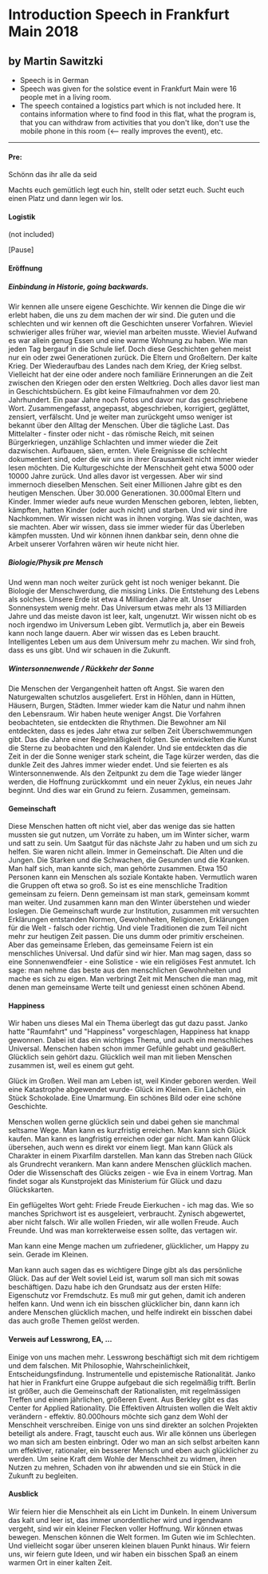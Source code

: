 # Introduction Speech in Frankfurt Main 2018
## by Martin Sawitzki

* Speech is in German
* Speech was given for the solstice event in Frankfurt Main were 16 people met in a living room.
* The speech contained a logistics part which is not included here. It contains information where to find food in this flat, what the program is, that you can withdraw from activities that you don't like,  don't use the mobile phone in this room (<-- really improves the event), etc.

*****************************************************

#### Pre:

Schönn das ihr alle da seid

Machts euch gemütlich legt euch hin, stellt oder setzt euch. Sucht euch einen Platz und dann legen wir los.

#### Logistik
(not included)

[Pause]

#### Eröffnung
##### Einbindung in Historie, going backwards.

Wir kennen alle unsere eigene Geschichte. Wir kennen die Dinge die wir erlebt haben, die uns zu dem machen der wir sind. Die guten und die schlechten und wir kennen oft die Geschichten unserer Vorfahren. Wieviel schwieriger alles früher war, wieviel man arbeiten musste. Wieviel Aufwand es war allein genug Essen und eine warme Wohnung zu haben. Wie man jeden Tag bergauf in die Schule lief. Doch diese Geschichten gehen meist nur ein oder zwei Generationen zurück. Die Eltern und Großeltern. Der kalte Krieg. Der Wiederaufbau des Landes nach dem Krieg, der Krieg selbst. Vielleicht hat der eine oder andere noch familiäre Erinnerungen an die Zeit zwischen den Kriegen oder den ersten Weltkrieg. Doch alles davor liest man in Geschichtsbüchern. Es gibt keine Filmaufnahmen vor dem 20. Jahrhundert. Ein paar Jahre noch Fotos und davor nur das geschriebene Wort. Zusammengefasst, angepasst, abgeschrieben, korrigiert, geglättet, zensiert, verfälscht. Und je weiter man zurückgeht umso weniger ist bekannt über den Alltag der Menschen. Über die tägliche Last. Das Mittelalter - finster oder nicht - das römische Reich, mit seinen Bürgerkriegen, unzählige Schlachten und immer wieder die Zeit dazwischen. Aufbauen, säen, ernten. Viele Ereignisse die schlecht dokumentiert sind, oder die wir uns in ihrer Grausamkeit nicht immer wieder lesen möchten. Die Kulturgeschichte der Menschheit geht etwa 5000 oder 10000 Jahre zurück. Und alles davor ist vergessen. Aber wir sind immernoch dieselben Menschen. Seit einer Millionen Jahre gibt es den heutigen Menschen. Über 30.000 Generationen. 30.000mal Eltern und Kinder. Immer wieder aufs neue wurden Menschen geboren, lebten, liebten, kämpften, hatten Kinder (oder auch nicht) und starben. Und wir sind ihre Nachkommen. Wir wissen nicht was in ihnen vorging. Was sie dachten, was sie machten. Aber wir wissen, dass sie immer wieder für das Überleben kämpfen mussten. Und wir können ihnen dankbar sein, denn ohne die Arbeit unserer Vorfahren wären wir heute nicht hier.

##### Biologie/Physik pre Mensch

Und wenn man noch weiter zurück geht ist noch weniger bekannt. Die Biologie der Menschwerdung, die missing Links. Die Entstehung des Lebens als solches. Unsere Erde ist etwa 4 Milliarden Jahre alt. Unser Sonnensystem wenig mehr. Das Universum etwas mehr als 13 Milliarden Jahre und das meiste davon ist leer, kalt, ungenutzt. Wir wissen nicht ob es noch irgendwo im Universum Leben gibt. Vermutlich ja, aber ein Beweis kann noch lange dauern. Aber wir wissen das es Leben braucht. Intelligentes Leben um aus dem Universum mehr zu machen. Wir sind froh, dass es uns gibt. Und wir schauen in die Zukunft.

##### Wintersonnenwende / Rückkehr der Sonne

Die Menschen der Vergangenheit hatten oft Angst. Sie waren den Naturgewalten schutzlos ausgeliefert. Erst in Höhlen, dann in Hütten, Häusern, Burgen, Städten. Immer wieder kam die Natur und nahm ihnen den Lebensraum. Wir haben heute weniger Angst. Die Vorfahren beobachteten, sie entdeckten die Rhythmen. Die Bewohner am Nil entdeckten, dass es jedes Jahr etwa zur selben Zeit Überschwemmungen gibt. Das die Jahre einer Regelmäßigkeit folgten. Sie entwickelten die Kunst die Sterne zu beobachten und den Kalender. Und sie entdeckten das die Zeit in der die Sonne weniger stark scheint, die Tage kürzer werden, das die dunkle Zeit des Jahres immer wieder endet. Und sie feierten es als Wintersonnenwende. Als den Zeitpunkt zu dem die Tage wieder länger werden, die Hoffnung zurückkommt  und ein neuer Zyklus, ein neues Jahr beginnt. Und dies war ein Grund zu feiern. Zusammen, gemeinsam.

#### Gemeinschaft
Diese Menschen hatten oft nicht viel, aber das wenige das sie hatten mussten sie gut nutzen, um Vorräte zu haben, um im Winter sicher, warm und satt zu sein. Um Saatgut für das nächste Jahr zu haben und um sich zu helfen. Sie waren nicht allein. Immer in Gemeinschaft. Die Alten und die Jungen. Die Starken und die Schwachen, die Gesunden und die Kranken. Man half sich, man kannte sich, man gehörte zusammen. Etwa 150 Personen kann ein Menschen als soziale Kontakte haben. Vermutlich waren die Gruppen oft etwa so groß. So ist es eine menschliche Tradition gemeinsam zu feiern. Denn gemeinsam ist man stark, gemeinsam kommt man weiter. Und zusammen kann man den Winter überstehen und wieder loslegen. Die Gemeinschaft wurde zur Institution, zusammen mit versuchten Erklärungen entstanden Normen, Gewohnheiten, Religionen, Erklärungen für die Welt - falsch oder richtig. Und viele Traditionen die zum Teil nicht mehr zur heutigen Zeit passen. Die uns dumm oder primitiv erscheinen. Aber das gemeinsame Erleben, das gemeinsame Feiern ist ein menschliches Universal. Und dafür sind wir hier. Man mag sagen, dass so eine Sonnenwendfeier - eine Solistice - wie ein religiöses Fest anmutet. Ich sage: man nehme das beste aus den menschlichen Gewohnheiten und mache es sich zu eigen. Man verbringt Zeit mit Menschen die man mag, mit denen man gemeinsame Werte teilt und geniesst einen schönen Abend.

#### Happiness
Wir haben uns dieses Mal ein Thema überlegt das gut dazu passt. Janko hatte "Raumfahrt" und "Happiness" vorgeschlagen, Happiness hat knapp gewonnen. Dabei ist das ein wichtiges Thema, und auch ein menschliches Universal. Menschen haben schon immer Gefühle gehabt und geäußert. Glücklich sein gehört dazu. Glücklich weil man mit lieben Menschen zusammen ist, weil es einem gut geht.

Glück im Großen. Weil man am Leben ist, weil Kinder geboren werden. Weil eine Katastrophe abgewendet wurde- Glück im Kleinen. Ein Lächeln, ein Stück Schokolade. Eine Umarmung. Ein schönes Bild oder eine schöne Geschichte.

Menschen wollen gerne glücklich sein und dabei gehen sie manchmal seltsame Wege. Man kann es kurzfristig erreichen. Man kann sich Glück kaufen. Man kann es langfristig erreichen oder gar nicht. Man kann Glück übersehen, auch wenn es direkt vor einem liegt. Man kann Glück als Charakter in einem Pixarfilm darstellen. Man kann das Streben nach Glück als Grundrecht verankern. Man kann andere Menschen glücklich machen. Oder die Wissenschaft des Glücks zeigen - wie Eva in einem Vortrag. Man findet sogar als Kunstprojekt das Ministerium für Glück und dazu Glückskarten.

Ein geflügeltes Wort geht: Friede Freude Eierkuchen - ich mag das. Wie so manches Sprichwort ist es ausgeleiert, verbraucht. Zynisch abgewertet, aber nicht falsch. Wir alle wollen Frieden, wir alle wollen Freude. Auch Freunde. Und was man korrekterweise essen sollte, das vertagen wir.

Man kann eine Menge machen um zufriedener, glücklicher, um Happy zu sein. Gerade im Kleinen. 

Man kann auch sagen das es wichtigere Dinge gibt als das persönliche Glück. Das auf der Welt soviel Leid ist, warum soll man sich mit sowas beschäftigen. Dazu habe ich den Grundsatz aus der ersten Hilfe: Eigenschutz vor Fremdschutz. Es muß mir gut gehen, damit ich anderen helfen kann. Und wenn ich ein bisschen glücklicher bin, dann kann ich andere Menschen glücklich machen, und helfe indirekt ein bisschen dabei das auch große Themen gelöst werden.

#### Verweis auf Lesswrong, EA, ...

Einige von uns machen mehr. Lesswrong beschäftigt sich mit dem richtigem und dem falschen. Mit Philosophie, Wahrscheinlichkeit, Entscheidungsfindung. Instrumentelle und epistemische Rationalität. Janko hat hier in Frankfurt eine Gruppe aufgebaut die sich regelmäßig trifft. Berlin ist größer, auch die Gemeinschaft der Rationalisten, mit regelmässigen Treffen und einem jährlichen, größeren Event. Aus Berkley gibt es das Center for Applied Rationality. Die Effektiven Altruisten wollen die Welt aktiv verändern - effektiv. 80.000hours möchte sich ganz dem Wohl der Menschheit verschreiben. Einige von uns sind direkter an solchen Projekten beteiligt als andere. Fragt, tauscht euch aus. Wir alle können uns überlegen wo man sich am besten einbringt. Oder wo man an sich selbst arbeiten kann um effektiver, rationaler, ein besserer Mensch und eben auch glücklicher zu werden. Um seine Kraft dem Wohle der Menschheit zu widmen, ihren Nutzen zu mehren, Schaden von ihr abwenden und sie ein Stück in die Zukunft zu begleiten.

#### Ausblick

Wir feiern hier die Menschheit als ein Licht im Dunkeln. In einem Universum das kalt und leer ist, das immer unordentlicher wird und irgendwann vergeht, sind wir ein kleiner Flecken voller Hoffnung. Wir können etwas bewegen. Menschen können die Welt formen. Im Guten wie im Schlechten. Und vielleicht sogar über unseren kleinen blauen Punkt hinaus. Wir feiern uns, wir feiern gute Ideen, und wir haben ein bisschen Spaß an einem warmen Ort in einer kalten Zeit.
